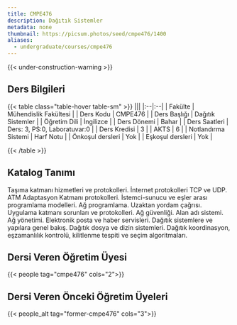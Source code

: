 ```yaml
---
title: CMPE476
description: Dağıtık Sistemler
metadata: none
thumbnail: https://picsum.photos/seed/cmpe476/1400
aliases:
  - undergraduate/courses/cmpe476
---
```


{{< under-construction-warning >}}

## Ders Bilgileri

<!-- prettier-ignore-start -->
{{< table class="table-hover table-sm" >}}
|||
|:--|:--|
| Fakülte | Mühendislik Fakültesi |
| Ders Kodu | CMPE476 |
| Ders Başlığı | Dağıtık Sistemler |
| Öğretim Dili | İngilizce |
| Ders Dönemi | Bahar |
| Ders Saatleri | Ders: 3, PS:0, Laboratuvar:0 |
| Ders Kredisi | 3 |
| AKTS | 6 |
| Notlandırma Sistemi | Harf Notu |
| Önkoşul dersleri | Yok |
| Eşkoşul dersleri | Yok |

{{< /table >}}
<!-- prettier-ignore-end -->

## Katalog Tanımı

Taşıma katmanı hizmetleri ve protokolleri. İnternet protokolleri TCP ve UDP. ATM Adaptasyon Katmanı protokolleri. İstemci-sunucu ve eşler arası programlama modelleri. Ağ programlama. Uzaktan yordam çağrısı. Uygulama katmanı sorunları ve protokolleri. Ağ güvenliği. Alan adı sistemi. Ağ yönetimi. Elektronik posta ve haber servisleri. Dağıtık sistemlere ve yapılara genel bakış. Dağıtık dosya ve dizin sistemleri. Dağıtık koordinasyon, eşzamanlılık kontrolü, kilitlenme tespiti ve seçim algoritmaları.


## Dersi Veren Öğretim Üyesi

{{< people tag="cmpe476" cols="2">}}

## Dersi Veren Önceki Öğretim Üyeleri

{{< people_alt tag="former-cmpe476" cols="3">}}